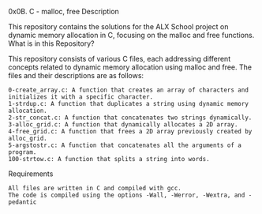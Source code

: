 0x0B. C - malloc, free
Description

This repository contains the solutions for the ALX School project on dynamic memory allocation in C, focusing on the malloc and free functions.
What is in this Repository?

This repository consists of various C files, each addressing different concepts related to dynamic memory allocation using malloc and free. The files and their descriptions are as follows:

    0-create_array.c: A function that creates an array of characters and initializes it with a specific character.
    1-strdup.c: A function that duplicates a string using dynamic memory allocation.
    2-str_concat.c: A function that concatenates two strings dynamically.
    3-alloc_grid.c: A function that dynamically allocates a 2D array.
    4-free_grid.c: A function that frees a 2D array previously created by alloc_grid.
    5-argstostr.c: A function that concatenates all the arguments of a program.
    100-strtow.c: A function that splits a string into words.

Requirements

    All files are written in C and compiled with gcc.
    The code is compiled using the options -Wall, -Werror, -Wextra, and -pedantic
